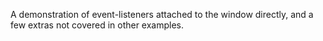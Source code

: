 A demonstration of event-listeners attached to the window directly,
and a few extras not covered in other examples.